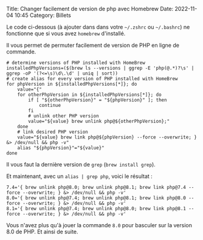 Title: Changer facilement de version de php avec Homebrew
Date: 2022-11-04 10:45
Category: Billets

Le code ci-dessous (à ajouter dans dans votre `~/.zshrc` ou `~/.bashrc`) ne fonctionne que si vous avez `homebrew` d'installé.

Il vous permet de permuter facilement de version de PHP en ligne de commande. 

```
# determine versions of PHP installed with HomeBrew
installedPhpVersions=($(brew ls --versions | ggrep -E 'php(@.*)?\s' | ggrep -oP '(?<=\s)\d\.\d' | uniq | sort))
# create alias for every version of PHP installed with HomeBrew
for phpVersion in ${installedPhpVersions[*]}; do
    value="{"
    for otherPhpVersion in ${installedPhpVersions[*]}; do
        if [ "${otherPhpVersion}" = "${phpVersion}" ]; then
            continue
        fi
        # unlink other PHP version
        value="${value} brew unlink php@${otherPhpVersion};"
    done
    # link desired PHP version
    value="${value} brew link php@${phpVersion} --force --overwrite; } &> /dev/null && php -v"
    alias "${phpVersion}"="${value}"
done
```

Il vous faut la dernière version de `grep` (`brew install grep`). 

Et maintenant, avec un `alias | grep php`, voici le résultat : 

```
7.4='{ brew unlink php@8.0; brew unlink php@8.1; brew link php@7.4 --force --overwrite; } &> /dev/null && php -v'
8.0='{ brew unlink php@7.4; brew unlink php@8.1; brew link php@8.0 --force --overwrite; } &> /dev/null && php -v'
8.1='{ brew unlink php@7.4; brew unlink php@8.0; brew link php@8.1 --force --overwrite; } &> /dev/null && php -v'
```

Vous n'avez plus qu'à jouer la commande `8.0` pour basculer sur la version 8.0 de PHP. Et ainsi de suite. 